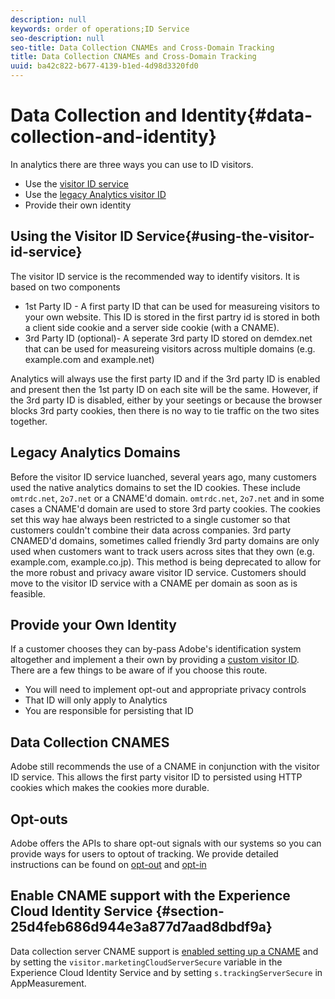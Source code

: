 ```yaml
---
description: null
keywords: order of operations;ID Service
seo-description: null
seo-title: Data Collection CNAMEs and Cross-Domain Tracking
title: Data Collection CNAMEs and Cross-Domain Tracking
uuid: ba42c822-b677-4139-b1ed-4d98d3320fd0
---
```


# Data Collection and Identity{#data-collection-and-identity}

In analytics there are three ways you can use to ID visitors.

- Use the [visitor ID service](https://docs.adobe.com/content/help/en/id-service/using/home.md)
- Use the [legacy Analytics visitor ID](https://docs.adobe.com/content/help/en/analytics/implementation/javascript-implementation/unique-visitors/visid-overview.md)
- Provide their own identity

## Using the Visitor ID Service{#using-the-visitor-id-service}

The visitor ID service is the recommended way to identify visitors. It is based on two components

- 1st Party ID - A first party ID that can be used for measureing visitors to your own website. This ID is stored in the first partry id is stored in both a client side cookie and a server side cookie (with a CNAME).
- 3rd Party ID (optional)-  A seperate 3rd party ID stored on demdex.net that can be used for measureing visitors across multiple domains (e.g. example.com and example.net)

Analytics will always use the first party ID and if the 3rd party ID is enabled and present then the 1st party ID on each site will be the same. However, if the 3rd party ID is disabled, either by your seetings or because the browser blocks 3rd party cookies, then there is no way to tie traffic on the two sites together.

## Legacy Analytics Domains

Before the visitor ID service luanched, several years ago, many customers used the native analytics domains to set the ID cookies. These include `omtrdc.net`, `2o7.net` or a CNAME'd domain. `omtrdc.net`, `2o7.net` and in some cases a CNAME'd domain are used to store 3rd party cookies. The cookies set this way hae always been restricted to a single customer so that customers couldn't combine their data across companies. 3rd party CNAMED'd domains, sometimes called friendly 3rd party domains are only used when customers want to track users across sites that they own (e.g. example.com, example.co.jp). This method is being deprecated to allow for the more robust and privacy aware visitor ID service. Customers should move to the visitor ID service with a CNAME per domain as soon as is feasible.

## Provide your Own Identity

If a customer chooses they can by-pass Adobe's identification system altogether and implement a their own by providing a [custom visitor ID](https://docs.adobe.com/content/help/en/analytics/implementation/javascript-implementation/unique-visitors/visid-custom.md). There are a few things to be aware of if you choose this route. 

- You will need to implement opt-out and appropriate privacy controls
- That ID will only apply to Analytics
- You are responsible for persisting that ID

## Data Collection CNAMES

Adobe still recommends the use of a CNAME in conjunction with the visitor ID service. This allows the first party visitor ID to persisted using HTTP cookies which makes the cookies more durable. 

## Opt-outs

Adobe offers the APIs to share opt-out signals with our systems so you can provide ways for users to optout of tracking. We provide detailed instructions can be found on [opt-out](https://docs.adobe.com/content/help/en/analytics/implementation/javascript-implementation/data-collection/opt-out.md) and [opt-in](https://docs.adobe.com/content/help/en/id-service/using/implementation-guides/opt-in-service/optin-overview.md)

## Enable CNAME support with the Experience Cloud Identity Service {#section-25d4feb686d944e3a877d7aad8dbdf9a}

Data collection server CNAME support is [enabled setting up a CNAME](https://docs.adobe.com/content/help/en/core-services/interface/ec-cookies/cookies-first-party.md) and by setting the `visitor.marketingCloudServerSecure` variable in the Experience Cloud Identity Service and by setting `s.trackingServerSecure` in AppMeasurement.
